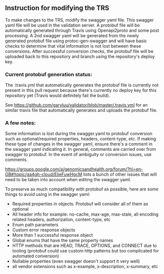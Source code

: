 ## Instruction for modifying the TRS

To make changes to the TRS, modify the swagger yaml file.  This swagger yaml file will be used in the validation server.
A protobuf file will be automatically generated through Travis using Openapi2proto and some post processing.
A 2nd swagger yaml will be generated from the newly generated protobuf file using protoc-gen-swagger and will have basic checks to determine that vital information is not lost between these conversions.
After successful conversion checks, the protobuf file will be uploaded back to this repository and branch using the repository's deploy key.

### Current protobuf generation status:
The .travis.yml that automatically generates the protobuf file is currently not present in this pull request because there's currently no deploy key for this repository yet (Travis would definitely fail the build).

See https://github.com/garyluu/validator/blob/master/.travis.yml for an similar travis file that automatically generates and uploads the protobuf file.

### A few notes:
Some information is lost during the swagger.yaml to protobuf conversion such as optional/required properties, headers, content-type, etc.
If making these type of changes in the swagger yaml, ensure there's a comment in the swagger yaml indicating it.
In general, comments are carried over from swagger to protobuf.  In the event of ambiguity or conversion issues, use comments.

https://groups.google.com/a/genomicsandhealth.org/forum/?hl=en-GB#!topic/ga4gh-cloud/ElieFuwHgcM lists a bunch of other issues that will need to be taken into account when editing the swagger yaml.

To preserve as much compatibility with protobuf as possible, here are some things to avoid using in the swagger yaml:
- Required properties in objects.  Protobuf will consider all of them as optional
- All header info for example: no-cache, max-age, max-stale, all encoding related headers, authorization, content-type, etc
- Enum path parameters
- Custom error response objects
- More than 1 successful response object
- Global enums that have the same property names
- HTTP methods that are HEAD, TRACE, OPTIONS, and CONNECT due to tooling (protobuf could use custom http patterns but too complicated for automated conversion)
- Nullable properties (even swagger doesn't support it very well)
- all vendor extensions such as x-example, x-description, x-summary, etc
